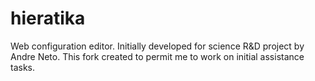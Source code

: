# hieratika
Web configuration editor.   Initially developed for science R&D project by Andre Neto.   This fork created to permit me to work on initial assistance tasks.
